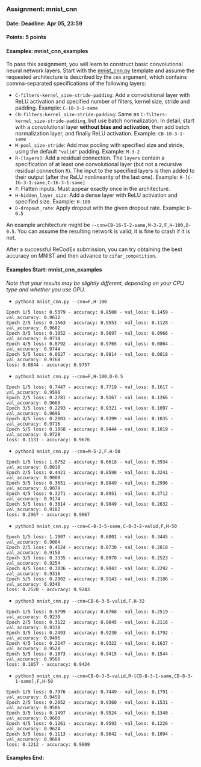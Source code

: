 ### Assignment: mnist_cnn
#### Date: Deadline: Apr 05, 23:59
#### Points: 5 points
#### Examples: mnist_cnn_examples

To pass this assignment, you will learn to construct basic convolutional
neural network layers. Start with the
[mnist_cnn.py](https://github.com/ufal/npfl114/tree/master/labs/04/mnist_cnn.py)
template and assume the requested architecture is described by the `cnn`
argument, which contains comma-separated specifications of the following layers:
- `C-filters-kernel_size-stride-padding`: Add a convolutional layer with ReLU
  activation and specified number of filters, kernel size, stride and padding.
  Example: `C-10-3-1-same`
- `CB-filters-kernel_size-stride-padding`: Same as
  `C-filters-kernel_size-stride-padding`, but use batch normalization.
  In detail, start with a convolutional layer **without bias and activation**,
  then add batch normalization layer, and finally ReLU activation.
  Example: `CB-10-3-1-same`
- `M-pool_size-stride`: Add max pooling with specified size and stride, using
  the default `"valid"` padding.
  Example: `M-3-2`
- `R-[layers]`: Add a residual connection. The `layers` contain a specification
  of at least one convolutional layer (but not a recursive residual connection `R`).
  The input to the specified layers is then added to their output (after the
  ReLU nonlinearity of the last one).
  Example: `R-[C-16-3-1-same,C-16-3-1-same]`
- `F`: Flatten inputs. Must appear exactly once in the architecture.
- `H-hidden_layer_size`: Add a dense layer with ReLU activation and specified
  size. Example: `H-100`
- `D-dropout_rate`: Apply dropout with the given dropout rate. Example: `D-0.5`

An example architecture might be `--cnn=CB-16-5-2-same,M-3-2,F,H-100,D-0.5`.
You can assume the resulting network is valid; it is fine to crash if it is not.

After a successful ReCodEx submission, you can try obtaining the best accuracy
on MNIST and then advance to `cifar_competition`.

#### Examples Start: mnist_cnn_examples
_Note that your results may be slightly different, depending on your CPU type and whether you use GPU._
- `python3 mnist_cnn.py --cnn=F,H-100`
```
Epoch 1/5 loss: 0.5379 - accuracy: 0.8500 - val_loss: 0.1459 - val_accuracy: 0.9612
Epoch 2/5 loss: 0.1563 - accuracy: 0.9553 - val_loss: 0.1128 - val_accuracy: 0.9682
Epoch 3/5 loss: 0.1052 - accuracy: 0.9697 - val_loss: 0.0966 - val_accuracy: 0.9714
Epoch 4/5 loss: 0.0792 - accuracy: 0.9765 - val_loss: 0.0864 - val_accuracy: 0.9744
Epoch 5/5 loss: 0.0627 - accuracy: 0.9814 - val_loss: 0.0818 - val_accuracy: 0.9768
loss: 0.0844 - accuracy: 0.9757
```
- `python3 mnist_cnn.py --cnn=F,H-100,D-0.5`
```
Epoch 1/5 loss: 0.7447 - accuracy: 0.7719 - val_loss: 0.1617 - val_accuracy: 0.9596
Epoch 2/5 loss: 0.2781 - accuracy: 0.9167 - val_loss: 0.1266 - val_accuracy: 0.9668
Epoch 3/5 loss: 0.2293 - accuracy: 0.9321 - val_loss: 0.1097 - val_accuracy: 0.9696
Epoch 4/5 loss: 0.2003 - accuracy: 0.9399 - val_loss: 0.1035 - val_accuracy: 0.9716
Epoch 5/5 loss: 0.1858 - accuracy: 0.9444 - val_loss: 0.1019 - val_accuracy: 0.9728
loss: 0.1131 - accuracy: 0.9676
```
- `python3 mnist_cnn.py --cnn=M-5-2,F,H-50`
```
Epoch 1/5 loss: 1.0752 - accuracy: 0.6618 - val_loss: 0.3934 - val_accuracy: 0.8818
Epoch 2/5 loss: 0.4421 - accuracy: 0.8598 - val_loss: 0.3241 - val_accuracy: 0.9000
Epoch 3/5 loss: 0.3651 - accuracy: 0.8849 - val_loss: 0.2996 - val_accuracy: 0.9078
Epoch 4/5 loss: 0.3271 - accuracy: 0.8951 - val_loss: 0.2712 - val_accuracy: 0.9174
Epoch 5/5 loss: 0.3014 - accuracy: 0.9049 - val_loss: 0.2632 - val_accuracy: 0.9182
loss: 0.2967 - accuracy: 0.9067
```
- `python3 mnist_cnn.py --cnn=C-8-3-5-same,C-8-3-2-valid,F,H-50`
```
Epoch 1/5 loss: 1.1907 - accuracy: 0.6001 - val_loss: 0.3445 - val_accuracy: 0.9004
Epoch 2/5 loss: 0.4124 - accuracy: 0.8730 - val_loss: 0.2818 - val_accuracy: 0.9158
Epoch 3/5 loss: 0.3335 - accuracy: 0.8970 - val_loss: 0.2523 - val_accuracy: 0.9254
Epoch 4/5 loss: 0.3036 - accuracy: 0.9043 - val_loss: 0.2292 - val_accuracy: 0.9316
Epoch 5/5 loss: 0.2802 - accuracy: 0.9143 - val_loss: 0.2186 - val_accuracy: 0.9340
loss: 0.2520 - accuracy: 0.9243
```
- `python3 mnist_cnn.py --cnn=CB-6-3-5-valid,F,H-32`
```
Epoch 1/5 loss: 0.9799 - accuracy: 0.6768 - val_loss: 0.2519 - val_accuracy: 0.9230
Epoch 2/5 loss: 0.3122 - accuracy: 0.9045 - val_loss: 0.2116 - val_accuracy: 0.9338
Epoch 3/5 loss: 0.2493 - accuracy: 0.9230 - val_loss: 0.1792 - val_accuracy: 0.9496
Epoch 4/5 loss: 0.2147 - accuracy: 0.9322 - val_loss: 0.1637 - val_accuracy: 0.9528
Epoch 5/5 loss: 0.1873 - accuracy: 0.9415 - val_loss: 0.1544 - val_accuracy: 0.9566
loss: 0.1857 - accuracy: 0.9424
```
- `python3 mnist_cnn.py --cnn=CB-8-3-5-valid,R-[CB-8-3-1-same,CB-8-3-1-same],F,H-50`
```
Epoch 1/5 loss: 0.7976 - accuracy: 0.7449 - val_loss: 0.1791 - val_accuracy: 0.9458
Epoch 2/5 loss: 0.2052 - accuracy: 0.9360 - val_loss: 0.1531 - val_accuracy: 0.9506
Epoch 3/5 loss: 0.1497 - accuracy: 0.9524 - val_loss: 0.1340 - val_accuracy: 0.9600
Epoch 4/5 loss: 0.1261 - accuracy: 0.9593 - val_loss: 0.1226 - val_accuracy: 0.9624
Epoch 5/5 loss: 0.1113 - accuracy: 0.9642 - val_loss: 0.1094 - val_accuracy: 0.9684
loss: 0.1212 - accuracy: 0.9609
```
#### Examples End:
